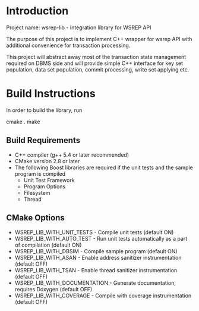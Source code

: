 # Introduction

Project name: wsrep-lib - Integration library for WSREP API

The purpose of this project is to implement C++ wrapper
for wsrep API with additional convenience for transaction
processing.

This project will abstract away most of the transaction state
management required on DBMS side and will provide simple
C++ interface for key set population, data set population,
commit processing, write set applying etc.

# Build Instructions

In order to build the library, run

  cmake <cmake options> .
  make

## Build Requirements

* C++ compiler (g++ 5.4 or later recommended)
* CMake version 2.8 or later
* The following Boost libraries are required if the unit tests and
  the sample program is compiled
  * Unit Test Framework
  * Program Options
  * Filesystem
  * Thread

## CMake Options

* WSREP_LIB_WITH_UNIT_TESTS - Compile unit tests (default ON)
* WSREP_LIB_WITH_AUTO_TEST - Run unit tests automatically as a part
  of compilation (default ON)
* WSREP_LIB_WITH_DBSIM - Compile sample program (default ON)
* WSREP_LIB_WITH_ASAN - Enable address sanitizer instrumentation (default OFF)
* WSREP_LIB_WITH_TSAN - Enable thread sanitizer instrumentation (default OFF)
* WSREP_LIB_WITH_DOCUMENTATION - Generate documentation, requires Doxygen
  (default OFF)
* WSREP_LIB_WITH_COVERAGE - Compile with coverage instrumentation (default OFF)

